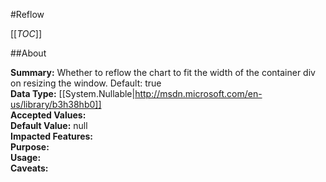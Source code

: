 #Reflow

[[_TOC_]]

##About

**Summary:**  Whether to reflow the chart to fit the width of the container div on resizing the window. Default: true   
**Data Type:** [[System.Nullable|http://msdn.microsoft.com/en-us/library/b3h38hb0]]  
**Accepted Values:**   
**Default Value:** null  
**Impacted Features:**   
**Purpose:**   
**Usage:**   
**Caveats:**   

